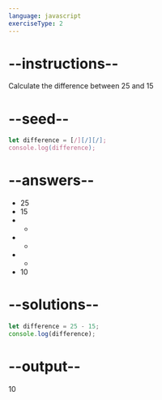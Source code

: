 ```yaml
---
language: javascript
exerciseType: 2
---
```


# --instructions--

Calculate the difference between 25 and 15

# --seed--

```javascript
let difference = [/][/][/];
console.log(difference);
```

# --answers--

- 25
- 15
-  - 
-  + 
-  * 
- 10

# --solutions--

```javascript
let difference = 25 - 15;
console.log(difference);
```

# --output--

10
